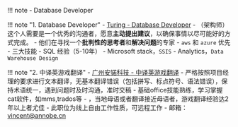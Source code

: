 

!!! note
	- Database Developer


!!! note "1. Database Developer"
	- [Turing - Database Developer](https://www.linkedin.cn/incareer/jobs/view/3569023809?refId=iXpTjuV%2B9WKrLdZHZ6PjTA%3D%3D)
	- （架构师）这个人需要是一个优秀的沟通者，愿意**主动提出建议**，以确保事情以尽可能好的方式完成。
	- 他们在寻找一个**批判性的思考者**和**解决问题**的专家
	- `aws` 和 `azure` 优先
	- 三大技能
		- SQL 经验（5-10年）
		- Microsoft stack，`SSIS`
		- Analytics，`Data Warehouse Design`

!!! note "2. 中译英游戏翻译"
	- [广州安锘科技 - 中译英游戏翻译](https://www.linkedin.cn/incareer/jobs/view/3383084745?refId=iXpTjuV%2B9WKrLdZHZ6PjTA%3D%3D)
	- 严格按照项目经理的要求进行文本翻译，无基本翻译错误（包括拼写、标点符号、语法错误），保持术语统一，遇到问题时及时沟通，准时交稿
	- 基础office技能熟练，学习掌握cat软件，如mms,trados等
	- ，当地母语或者翻译接近母语者，游戏翻译经验达2年以上者尤佳
	- 此职位为线上自由工作性质，可远程工作
	- 邮箱：vincent@annobe.cn

